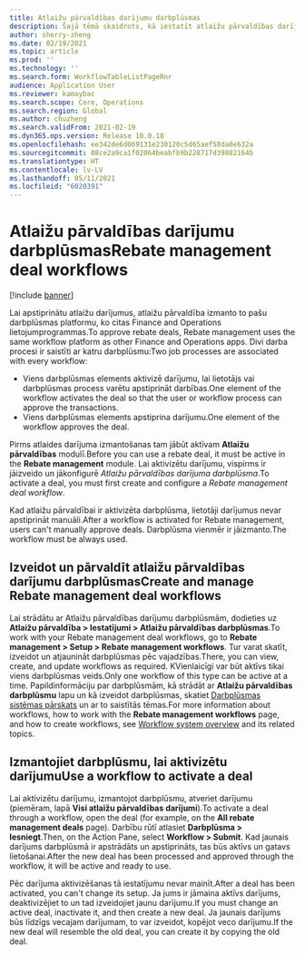 ```yaml
---
title: Atlaižu pārvaldības darījumu darbplūsmas
description: Šajā tēmā skaidrots, kā iestatīt atlaižu pārvaldības darījuma darbplūsmu, lai apstiprinātu un aktivizētu darījumus.
author: sherry-zheng
ms.date: 02/19/2021
ms.topic: article
ms.prod: ''
ms.technology: ''
ms.search.form: WorkflowTableListPageRnr
audience: Application User
ms.reviewer: kamaybac
ms.search.scope: Core, Operations
ms.search.region: Global
ms.author: chuzheng
ms.search.validFrom: 2021-02-19
ms.dyn365.ops.version: Release 10.0.18
ms.openlocfilehash: ee342de6d069131e230120c5d65aef58da8e632a
ms.sourcegitcommit: 08ce2a9ca1f02064beabfb9b228717d39882164b
ms.translationtype: HT
ms.contentlocale: lv-LV
ms.lasthandoff: 05/11/2021
ms.locfileid: "6020391"
---
```

# <a name="rebate-management-deal-workflows"></a><span data-ttu-id="e4fa1-103">Atlaižu pārvaldības darījumu darbplūsmas</span><span class="sxs-lookup"><span data-stu-id="e4fa1-103">Rebate management deal workflows</span></span>

[!include [banner](../includes/banner.md)]

<span data-ttu-id="e4fa1-104">Lai apstiprinātu atlaižu darījumus, atlaižu pārvaldība izmanto to pašu darbplūsmas platformu, ko citas Finance and Operations lietojumprogrammas.</span><span class="sxs-lookup"><span data-stu-id="e4fa1-104">To approve rebate deals, Rebate management uses the same workflow platform as other Finance and Operations apps.</span></span> <span data-ttu-id="e4fa1-105">Divi darba procesi ir saistīti ar katru darbplūsmu:</span><span class="sxs-lookup"><span data-stu-id="e4fa1-105">Two job processes are associated with every workflow:</span></span>

- <span data-ttu-id="e4fa1-106">Viens darbplūsmas elements aktivizē darījumu, lai lietotājs vai darbplūsmas process varētu apstiprināt darbības.</span><span class="sxs-lookup"><span data-stu-id="e4fa1-106">One element of the workflow activates the deal so that the user or workflow process can approve the transactions.</span></span>
- <span data-ttu-id="e4fa1-107">Viens darbplūsmas elements apstiprina darījumu.</span><span class="sxs-lookup"><span data-stu-id="e4fa1-107">One element of the workflow approves the deal.</span></span>

<span data-ttu-id="e4fa1-108">Pirms atlaides darījuma izmantošanas tam jābūt aktīvam **Atlaižu pārvaldības** modulī.</span><span class="sxs-lookup"><span data-stu-id="e4fa1-108">Before you can use a rebate deal, it must be active in the **Rebate management** module.</span></span> <span data-ttu-id="e4fa1-109">Lai aktivizētu darījumu, vispirms ir jāizveido un jākonfigurē *Atlaižu pārvaldības darījuma darbplūsma*.</span><span class="sxs-lookup"><span data-stu-id="e4fa1-109">To activate a deal, you must first create and configure a *Rebate management deal workflow*.</span></span>

<span data-ttu-id="e4fa1-110">Kad atlaižu pārvaldībai ir aktivizēta darbplūsma, lietotāji darījumus nevar apstiprināt manuāli.</span><span class="sxs-lookup"><span data-stu-id="e4fa1-110">After a workflow is activated for Rebate management, users can't manually approve deals.</span></span> <span data-ttu-id="e4fa1-111">Darbplūsma vienmēr ir jāizmanto.</span><span class="sxs-lookup"><span data-stu-id="e4fa1-111">The workflow must be always used.</span></span>

## <a name="create-and-manage-rebate-management-deal-workflows"></a><span data-ttu-id="e4fa1-112">Izveidot un pārvaldīt atlaižu pārvaldības darījumu darbplūsmas</span><span class="sxs-lookup"><span data-stu-id="e4fa1-112">Create and manage Rebate management deal workflows</span></span>

<span data-ttu-id="e4fa1-113">Lai strādātu ar Atlaižu pārvaldības darījumu darbplūsmām, dodieties uz **Atlaižu pārvaldība \> Iestatījumi \> Atlaižu pārvaldības darbplūsmas**.</span><span class="sxs-lookup"><span data-stu-id="e4fa1-113">To work with your Rebate management deal workflows, go to **Rebate management \> Setup \> Rebate management workflows**.</span></span> <span data-ttu-id="e4fa1-114">Tur varat skatīt, izveidot un atjaunināt darbplūsmas pēc vajadzības.</span><span class="sxs-lookup"><span data-stu-id="e4fa1-114">There, you can view, create, and update workflows as required.</span></span> <span data-ttu-id="e4fa1-115">KVienlaicīgi var būt aktīvs tikai viens darbplūsmas veids.</span><span class="sxs-lookup"><span data-stu-id="e4fa1-115">Only one workflow of this type can be active at a time.</span></span> <span data-ttu-id="e4fa1-116">Papildinformāciju par darbplūsmām, kā strādāt ar **Atlaižu pārvaldības darbplūsmu** lapu un kā izveidot darbplūsmas, skatiet [Darbplūsmas sistēmas pārskats](../../fin-ops-core/fin-ops/organization-administration/overview-workflow-system.md) un ar to saistītās tēmas.</span><span class="sxs-lookup"><span data-stu-id="e4fa1-116">For more information about workflows, how to work with the **Rebate management workflows** page, and how to create workflows, see [Workflow system overview](../../fin-ops-core/fin-ops/organization-administration/overview-workflow-system.md) and its related topics.</span></span>

## <a name="use-a-workflow-to-activate-a-deal"></a><span data-ttu-id="e4fa1-117">Izmantojiet darbplūsmu, lai aktivizētu darījumu</span><span class="sxs-lookup"><span data-stu-id="e4fa1-117">Use a workflow to activate a deal</span></span>

<span data-ttu-id="e4fa1-118">Lai aktivizētu darījumu, izmantojot darbplūsmu, atveriet darījumu (piemēram, lapā **Visi atlaižu pārvaldības darījumi**).</span><span class="sxs-lookup"><span data-stu-id="e4fa1-118">To activate a deal through a workflow, open the deal (for example, on the **All rebate management deals** page).</span></span> <span data-ttu-id="e4fa1-119">Darbību rūtī atlasiet **Darbplūsma \> Iesniegt**.</span><span class="sxs-lookup"><span data-stu-id="e4fa1-119">Then, on the Action Pane, select **Workflow \> Submit**.</span></span> <span data-ttu-id="e4fa1-120">Kad jaunais darījums darbplūsmā ir apstrādāts un apstiprināts, tas būs aktīvs un gatavs lietošanai.</span><span class="sxs-lookup"><span data-stu-id="e4fa1-120">After the new deal has been processed and approved through the workflow, it will be active and ready to use.</span></span>

<span data-ttu-id="e4fa1-121">Pēc darījuma aktivizēšanas tā iestatījumu nevar mainīt.</span><span class="sxs-lookup"><span data-stu-id="e4fa1-121">After a deal has been activated, you can't change its setup.</span></span> <span data-ttu-id="e4fa1-122">Ja jums ir jāmaina aktīvs darījums, deaktivizējiet to un tad izveidojiet jaunu darījumu.</span><span class="sxs-lookup"><span data-stu-id="e4fa1-122">If you must change an active deal, inactivate it, and then create a new deal.</span></span> <span data-ttu-id="e4fa1-123">Ja jaunais darījums būs līdzīgs vecajam darījumam, to var izveidot, kopējot veco darījumu.</span><span class="sxs-lookup"><span data-stu-id="e4fa1-123">If the new deal will resemble the old deal, you can create it by copying the old deal.</span></span>
